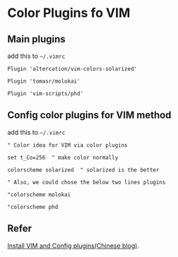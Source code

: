 # Color Plugins fo VIM

## Main plugins

add this to `~/.vimrc`

    Plugin 'altercation/vim-colors-solarized'

    Plugin 'tomasr/molokai'

    Plugin 'vim-scripts/phd'

## Config color plugins for VIM method

add this to `~/.vimrc`

    " Color idea for VIM via color plugins

    set t_Co=256  " make color normally

    colorscheme solarized  " solarized is the better 

    " Also, we could chose the below two lines plugins

    "colorscheme molokai

    "colorscheme phd

## Refer

[Install VIM and Config plugins(Chinese blog)](https://shengfazhu.github.io/2019/08/03/vim/).
